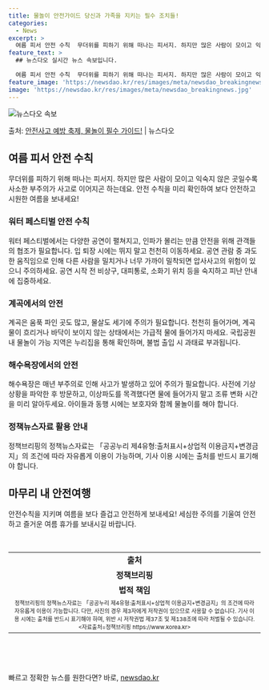 ```yaml
---
title: 물놀이 안전가이드 당신과 가족을 지키는 필수 조치들!
categories:
  - News
excerpt: >
  여름 피서 안전 수칙  무더위를 피하기 위해 떠나는 피서지. 하지만 많은 사람이 모이고 익숙지 않은 곳일수록…
feature_text: >
  ## 뉴스다오 실시간 뉴스 속보입니다.

  여름 피서 안전 수칙  무더위를 피하기 위해 떠나는 피서지. 하지만 많은 사람이 모이고 익숙지 않은 곳일수록…
feature_image: 'https://newsdao.kr/res/images/meta/newsdao_breakingnews.jpg'
image: 'https://newsdao.kr/res/images/meta/newsdao_breakingnews.jpg'
---
```


![뉴스다오 속보](https://newsdao.kr/res/images/meta/newsdao_breakingnews.jpg)

<p>출처: <a href="https://newsdao.kr/4510" rel="dofollow">안전사고 예방 축제, 물놀이 필수 가이드!</a> | 뉴스다오</p>

<h2 data-ke-size="size26">여름 피서 안전 수칙</h2>
<p data-ke-size="size16">무더위를 피하기 위해 떠나는 피서지. 하지만 많은 사람이 모이고 익숙지 않은 곳일수록 사소한 부주의가 사고로 이어지곤 하는데요. 안전 수칙을 미리 확인하여 보다 안전하고 시원한 여름을 보내세요!</p>

<h3>워터 페스티벌 안전 수칙</h3>
<p data-ke-size="size16">워터 페스티벌에서는 다양한 공연이 펼쳐지고, 인파가 몰리는 만큼 안전을 위해 관객들의 협조가 필요합니다. 입 퇴장 시에는 뛰지 말고 천천히 이동하세요. 공연 관람 중 과도한 움직임으로 인해 다른 사람을 밀치거나 너무 가까이 밀착되면 압사사고의 위험이 있으니 주의하세요. 공연 시작 전 비상구, 대피통로, 소화기 위치 등을 숙지하고 피난 안내에 집중하세요.</p>

<h3>계곡에서의 안전</h3>
<p data-ke-size="size16">계곡은 움푹 파인 곳도 많고, 물살도 세기에 주의가 필요합니다. 천천히 들어가며, 계곡물이 흐리거나 바닥이 보이지 않는 상태에서는 가급적 물에 들어가지 마세요. 국립공원 내 물놀이 가능 지역은 누리집을 통해 확인하며, 불법 출입 시 과태료 부과됩니다.</p>

<h3>해수욕장에서의 안전</h3>
<p data-ke-size="size16">해수욕장은 매년 부주의로 인해 사고가 발생하고 있어 주의가 필요합니다. 사전에 기상상황을 파악한 후 방문하고, 이상파도를 목격했다면 물에 들어가지 말고 조류 변화 시간을 미리 알아두세요. 아이들과 동행 시에는 보호자와 함께 물놀이를 해야 합니다.</p>

<h3>정책뉴스자료 활용 안내</h3>
<p data-ke-size="size16">정책브리핑의 정책뉴스자료는 「공공누리 제4유형:출처표시+상업적 이용금지+변경금지」의 조건에 따라 자유롭게 이용이 가능하며, 기사 이용 시에는 출처를 반드시 표기해야 합니다.</p>

<h2 data-ke-size="size26">마무리 내 안전여행</h2>
<p data-ke-size="size16">안전수칙을 지키며 여름을 보다 즐겁고 안전하게 보내세요! 세심한 주의를 기울여 안전하고 즐거운 여름 휴가를 보내시길 바랍니다.</p>

<p data-ke-size="size16">&nbsp;</p>
<table>
	<tbody>
		<tr>
			<td style="text-align: center; height: 17px;"><b>출처</b></td>
		</tr>
		<tr>
			<td style="text-align: center; height: 17px;"><b>정책브리핑</b></td>
		</tr>
		<tr>
			<td style="text-align: center; height: 17px;"><b>법적 책임</b></td>
		</tr>
		<tr>
			<td style="text-align: center;"><span style="font-size: 11px;">정책브리핑의 정책뉴스자료는 「공공누리 제4유형:출처표시+상업적 이용금지+변경금지」의 조건에 따라 자유롭게 이용이 가능합니다. 다만, 사진의 경우 제3자에게 저작권이 있으므로 사용할 수 없습니다. 기사 이용 시에는 출처를 반드시 표기해야 하며, 위반 시 저작권법 제37조 및 제138조에 따라 처벌될 수 있습니다. <span style="font-size: 11px;">&lt;자료출처=정책브리핑 https://www.korea.kr&gt;</span></span></td>
		</tr>
	</tbody>
</table>
<p data-ke-size="size16">&nbsp;</p>
<p data-ke-size="size16">&nbsp;</p> 

빠르고 정확한 뉴스를 원한다면? 바로, <a href="https://newsdao.kr" rel="dofollow">newsdao.kr</a>


